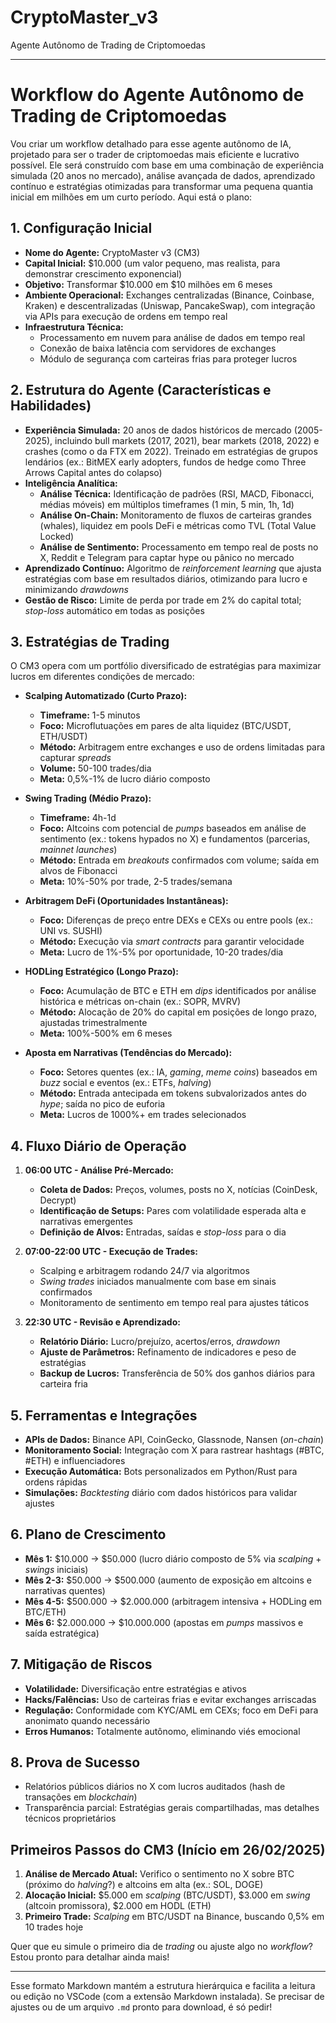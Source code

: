 # CryptoMaster_v3
Agente Autônomo de Trading de Criptomoedas

---

# Workflow do Agente Autônomo de Trading de Criptomoedas

Vou criar um workflow detalhado para esse agente autônomo de IA, projetado para ser o trader de criptomoedas mais eficiente e lucrativo possível. Ele será construído com base em uma combinação de experiência simulada (20 anos no mercado), análise avançada de dados, aprendizado contínuo e estratégias otimizadas para transformar uma pequena quantia inicial em milhões em um curto período. Aqui está o plano:

## 1. Configuração Inicial

- **Nome do Agente:** CryptoMaster v3 (CM3)
- **Capital Inicial:** $10.000 (um valor pequeno, mas realista, para demonstrar crescimento exponencial)
- **Objetivo:** Transformar $10.000 em $10 milhões em 6 meses
- **Ambiente Operacional:** Exchanges centralizadas (Binance, Coinbase, Kraken) e descentralizadas (Uniswap, PancakeSwap), com integração via APIs para execução de ordens em tempo real
- **Infraestrutura Técnica:**
  - Processamento em nuvem para análise de dados em tempo real
  - Conexão de baixa latência com servidores de exchanges
  - Módulo de segurança com carteiras frias para proteger lucros

## 2. Estrutura do Agente (Características e Habilidades)

- **Experiência Simulada:** 20 anos de dados históricos de mercado (2005-2025), incluindo bull markets (2017, 2021), bear markets (2018, 2022) e crashes (como o da FTX em 2022). Treinado em estratégias de grupos lendários (ex.: BitMEX early adopters, fundos de hedge como Three Arrows Capital antes do colapso)
- **Inteligência Analítica:**
  - **Análise Técnica:** Identificação de padrões (RSI, MACD, Fibonacci, médias móveis) em múltiplos timeframes (1 min, 5 min, 1h, 1d)
  - **Análise On-Chain:** Monitoramento de fluxos de carteiras grandes (whales), liquidez em pools DeFi e métricas como TVL (Total Value Locked)
  - **Análise de Sentimento:** Processamento em tempo real de posts no X, Reddit e Telegram para captar hype ou pânico no mercado
- **Aprendizado Contínuo:** Algoritmo de *reinforcement learning* que ajusta estratégias com base em resultados diários, otimizando para lucro e minimizando *drawdowns*
- **Gestão de Risco:** Limite de perda por trade em 2% do capital total; *stop-loss* automático em todas as posições

## 3. Estratégias de Trading

O CM3 opera com um portfólio diversificado de estratégias para maximizar lucros em diferentes condições de mercado:

- **Scalping Automatizado (Curto Prazo):**
  - **Timeframe:** 1-5 minutos
  - **Foco:** Microflutuações em pares de alta liquidez (BTC/USDT, ETH/USDT)
  - **Método:** Arbitragem entre exchanges e uso de ordens limitadas para capturar *spreads*
  - **Volume:** 50-100 trades/dia
  - **Meta:** 0,5%-1% de lucro diário composto

- **Swing Trading (Médio Prazo):**
  - **Timeframe:** 4h-1d
  - **Foco:** Altcoins com potencial de *pumps* baseados em análise de sentimento (ex.: tokens hypados no X) e fundamentos (parcerias, *mainnet launches*)
  - **Método:** Entrada em *breakouts* confirmados com volume; saída em alvos de Fibonacci
  - **Meta:** 10%-50% por trade, 2-5 trades/semana

- **Arbitragem DeFi (Oportunidades Instantâneas):**
  - **Foco:** Diferenças de preço entre DEXs e CEXs ou entre pools (ex.: UNI vs. SUSHI)
  - **Método:** Execução via *smart contracts* para garantir velocidade
  - **Meta:** Lucro de 1%-5% por oportunidade, 10-20 trades/dia

- **HODLing Estratégico (Longo Prazo):**
  - **Foco:** Acumulação de BTC e ETH em *dips* identificados por análise histórica e métricas on-chain (ex.: SOPR, MVRV)
  - **Método:** Alocação de 20% do capital em posições de longo prazo, ajustadas trimestralmente
  - **Meta:** 100%-500% em 6 meses

- **Aposta em Narrativas (Tendências do Mercado):**
  - **Foco:** Setores quentes (ex.: IA, *gaming*, *meme coins*) baseados em *buzz* social e eventos (ex.: ETFs, *halving*)
  - **Método:** Entrada antecipada em tokens subvalorizados antes do *hype*; saída no pico de euforia
  - **Meta:** Lucros de 1000%+ em trades selecionados

## 4. Fluxo Diário de Operação

1. **06:00 UTC - Análise Pré-Mercado:**
   - **Coleta de Dados:** Preços, volumes, posts no X, notícias (CoinDesk, Decrypt)
   - **Identificação de Setups:** Pares com volatilidade esperada alta e narrativas emergentes
   - **Definição de Alvos:** Entradas, saídas e *stop-loss* para o dia

2. **07:00-22:00 UTC - Execução de Trades:**
   - Scalping e arbitragem rodando 24/7 via algoritmos
   - *Swing trades* iniciados manualmente com base em sinais confirmados
   - Monitoramento de sentimento em tempo real para ajustes táticos

3. **22:30 UTC - Revisão e Aprendizado:**
   - **Relatório Diário:** Lucro/prejuízo, acertos/erros, *drawdown*
   - **Ajuste de Parâmetros:** Refinamento de indicadores e peso de estratégias
   - **Backup de Lucros:** Transferência de 50% dos ganhos diários para carteira fria

## 5. Ferramentas e Integrações

- **APIs de Dados:** Binance API, CoinGecko, Glassnode, Nansen (*on-chain*)
- **Monitoramento Social:** Integração com X para rastrear hashtags (#BTC, #ETH) e influenciadores
- **Execução Automática:** Bots personalizados em Python/Rust para ordens rápidas
- **Simulações:** *Backtesting* diário com dados históricos para validar ajustes

## 6. Plano de Crescimento

- **Mês 1:** $10.000 → $50.000 (lucro diário composto de 5% via *scalping* + *swings* iniciais)
- **Mês 2-3:** $50.000 → $500.000 (aumento de exposição em altcoins e narrativas quentes)
- **Mês 4-5:** $500.000 → $2.000.000 (arbitragem intensiva + HODLing em BTC/ETH)
- **Mês 6:** $2.000.000 → $10.000.000 (apostas em *pumps* massivos e saída estratégica)

## 7. Mitigação de Riscos

- **Volatilidade:** Diversificação entre estratégias e ativos
- **Hacks/Falências:** Uso de carteiras frias e evitar exchanges arriscadas
- **Regulação:** Conformidade com KYC/AML em CEXs; foco em DeFi para anonimato quando necessário
- **Erros Humanos:** Totalmente autônomo, eliminando viés emocional

## 8. Prova de Sucesso

- Relatórios públicos diários no X com lucros auditados (hash de transações em *blockchain*)
- Transparência parcial: Estratégias gerais compartilhadas, mas detalhes técnicos proprietários

## Primeiros Passos do CM3 (Início em 26/02/2025)

1. **Análise de Mercado Atual:** Verifico o sentimento no X sobre BTC (próximo do *halving*?) e altcoins em alta (ex.: SOL, DOGE)
2. **Alocação Inicial:** $5.000 em *scalping* (BTC/USDT), $3.000 em *swing* (altcoin promissora), $2.000 em HODL (ETH)
3. **Primeiro Trade:** *Scalping* em BTC/USDT na Binance, buscando 0,5% em 10 trades hoje

Quer que eu simule o primeiro dia de *trading* ou ajuste algo no *workflow*? Estou pronto para detalhar ainda mais!

---

Esse formato Markdown mantém a estrutura hierárquica e facilita a leitura ou edição no VSCode (com a extensão Markdown instalada). Se precisar de ajustes ou de um arquivo `.md` pronto para download, é só pedir!
